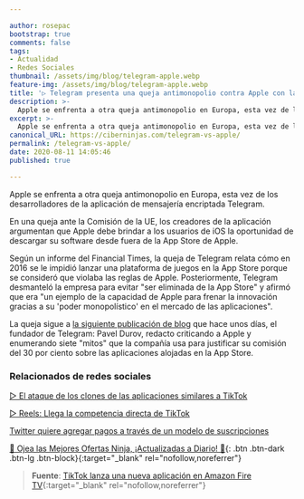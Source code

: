 ```yaml
---

author: rosepac
bootstrap: true
comments: false
tags:
- Actualidad
- Redes Sociales
thumbnail: /assets/img/blog/telegram-apple.webp
feature-img: /assets/img/blog/telegram-apple.webp
title: '▷ Telegram presenta una queja antimonopolio contra Apple con la UE'
description: >-
  Apple se enfrenta a otra queja antimonopolio en Europa, esta vez de los desarrolladores de la aplicación de mensajería encriptada Telegram.
excerpt: >-
  Apple se enfrenta a otra queja antimonopolio en Europa, esta vez de los desarrolladores de la aplicación de mensajería encriptada Telegram.
canonical_URL: https://ciberninjas.com/telegram-vs-apple/
permalink: /telegram-vs-apple/
date: 2020-08-11 14:05:46
published: true

---
```


Apple se enfrenta a otra queja antimonopolio en Europa, esta vez de los desarrolladores de la aplicación de mensajería encriptada Telegram.

En una queja ante la Comisión de la UE, los creadores de la aplicación argumentan que Apple debe brindar a los usuarios de iOS la oportunidad de descargar su software desde fuera de la App Store de Apple.

Según un informe del Financial Times, la queja de Telegram relata cómo en 2016 se le impidió lanzar una plataforma de juegos en la ‌App Store‌ porque se consideró que violaba las reglas de Apple. Posteriormente, Telegram desmanteló la empresa para evitar "ser eliminada de la ‌App Store‌" y afirmó que era "un ejemplo de la capacidad de Apple para frenar la innovación gracias a su 'poder monopolístico' en el mercado de las aplicaciones".

La queja sigue a [la siguiente publicación de blog](https://ciberninjas.com/apple-7-mitos/) que hace unos días, el fundador de Telegram: Pavel Durov, redacto criticando a Apple y enumerando siete "mitos" que la compañía usa para justificar su comisión del 30 por ciento sobre las aplicaciones alojadas en la ‌App Store‌.

### **Relacionados de redes sociales**

[▷ El ataque de los clones de las aplicaciones similares a TikTok](https://ciberninjas.com/clones-tiktok/)

[▷ Reels: Llega la competencia directa de TikTok](https://ciberninjas.com/reels-instagram/)

[Twitter quiere agregar pagos a través de un modelo de suscripciones](https://ciberninjas.com/twitter-quiere-agregar-suscripciones/)

[🎁 Ojea las Mejores Ofertas Ninja, ¡Actualizadas a Diario! 🛒](https://www.amazon.es/shop/cibercursos){: .btn .btn-dark .btn-lg .btn-block}{:target="_blank" rel="nofollow,noreferrer"}

> **Fuente**: [TikTok lanza una nueva aplicación en Amazon Fire TV](https://www.theverge.com/2020/8/6/21357300/tiktok-amazon-fire-tv-app-launch-free-tv-mobile){:target="_blank" rel="nofollow,noreferrer"}